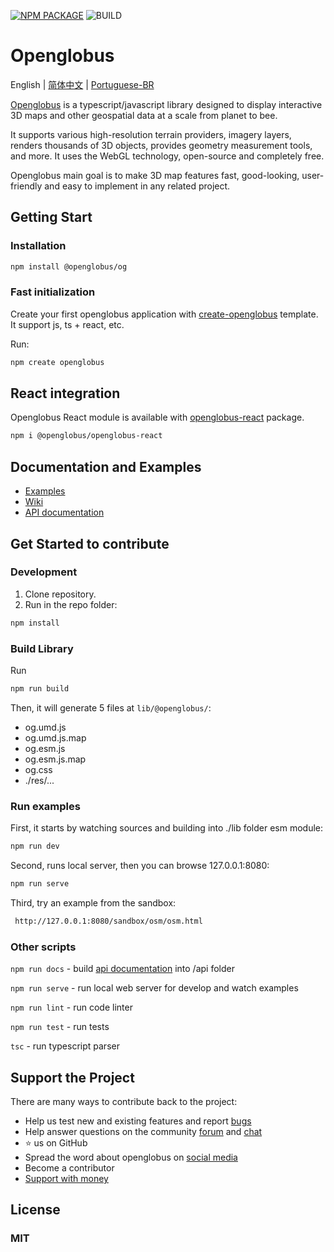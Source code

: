 [![NPM PACKAGE](https://img.shields.io/npm/v/@openglobus/og.svg?logo=npm&logoColor=fff&label=NPM+package&color=limegreen)](https://www.npmjs.com/@openglobus/og)
![BUILD](https://github.com/openglobus/openglobus/actions/workflows/push.yml/badge.svg)

# Openglobus

English | [简体中文](README_CN.md) | [Portuguese-BR](README_pt-BR.md)

[Openglobus](https://www.openglobus.org/) is a typescript/javascript library designed to display interactive 3D maps and other geospatial data at a
scale from planet to bee.

It supports various high-resolution terrain providers, imagery layers, renders thousands of 3D objects, provides
geometry measurement tools, and more. It uses the WebGL technology, open-source and
completely free.

Openglobus main goal is to make 3D map features fast, good-looking, user-friendly and easy to implement in any
related project.

## Getting Start

### Installation

```sh
npm install @openglobus/og
```

### Fast initialization

Create your first openglobus application with [create-openglobus](https://www.npmjs.com/package/create-openglobus) template.  It support js, ts + react, etc.

Run:

```sh
npm create openglobus
```

## React integration

Openglobus React module is available with [openglobus-react](https://github.com/openglobus/openglobus-react) package.

```sh
npm i @openglobus/openglobus-react
```

## Documentation and Examples

- [Examples](https://sandbox.openglobus.org)
- [Wiki](https://github.com/openglobus/openglobus/wiki)
- [API documentation](https://www.openglobus.org/api/)

## Get Started to contribute

### Development

1. Clone repository.
2. Run in the repo folder:

```sh
npm install
```

### Build Library

Run

```sh
npm run build
```

Then, it will generate 5 files at `lib/@openglobus/`:

- og.umd.js
- og.umd.js.map
- og.esm.js
- og.esm.js.map
- og.css
- ./res/...

### Run examples

First, it starts by watching sources and building into ./lib folder esm module:

```sh
npm run dev
```

Second, runs local server, then you can browse 127.0.0.1:8080:

```sh
npm run serve
```

Third, try an example from the sandbox:

```sh
 http://127.0.0.1:8080/sandbox/osm/osm.html
```

### Other scripts

`npm run docs` - build [api documentation](https://www.openglobus.org/api/) into /api folder

`npm run serve` - run local web server for develop and watch examples

`npm run lint` - run code linter

`npm run test` - run tests

`tsc` - run typescript parser

## Support the Project

There are many ways to contribute back to the project:

- Help us test new and existing features and report [bugs](https://github.com/openglobus/openglobus/issues)
- Help answer questions on the community [forum](https://github.com/openglobus/openglobus/discussions)
  and [chat](https://gitter.im/openglobus/og)
- ⭐️ us on GitHub
- Spread the word about openglobus on [social media](https://twitter.com/openglobus)
- Become a contributor
- [Support with money](https://opencollective.com/openglobusjs)

## License

### MIT
